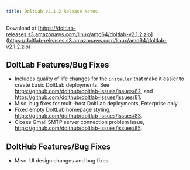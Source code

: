 ```yaml
---
title: DoltLab v2.1.2 Release Notes
---
```


Download at [https://doltlab-releases.s3.amazonaws.com/linux/amd64/doltlab-v2.1.2.zip](https://doltlab-releases.s3.amazonaws.com/linux/amd64/doltlab-v2.1.2.zip)

## DoltLab Features/Bug Fixes
* Includes quality of life changes for the `installer` that make it easier to create basic DoltLab deployments. See https://github.com/dolthub/doltlab-issues/issues/82, and https://github.com/dolthub/doltlab-issues/issues/81.
* Misc. bug fixes for multi-host DoltLab deployments, Enterprise only. 
* Fixed empty DoltLab homepage styling, https://github.com/dolthub/doltlab-issues/issues/83.
* Closes Gmail SMTP server connection problem issue, https://github.com/dolthub/doltlab-issues/issues/85.

## DoltHub Features/Bug Fixes
* Misc. UI design changes and bug fixes

